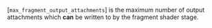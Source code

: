 [`max_fragment_output_attachments`] is the maximum number of output
attachments which  **can**  be written to by the fragment shader stage.